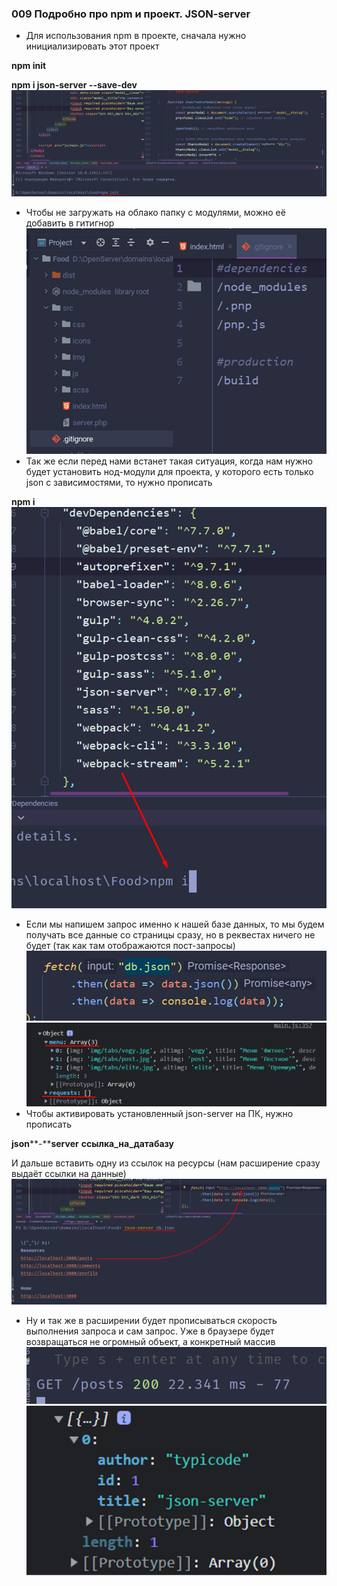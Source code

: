 ### **009 Подробно про npm и проект. JSON-server**

- Для использования npm в проекте, сначала нужно инициализировать этот проект

**npm init**

**npm i json-server --save-dev**
![](_png/Pasted%20image%2020220909181310.png)
- Чтобы не загружать на облако папку с модулями, можно её добавить в гитигнор
![](_png/Pasted%20image%2020220909181314.png)
- Так же если перед нами встанет такая ситуация, когда нам нужно будет установить нод-модули для проекта, у которого есть только json с зависимостями, то нужно прописать

**npm i**
![](_png/Pasted%20image%2020220909181321.png)
- Если мы напишем запрос именно к нашей базе данных, то мы будем получать все данные со страницы сразу, но в реквестах ничего не будет (так как там отображаются пост-запросы)
![](_png/Pasted%20image%2020220909181329.png)
![](_png/Pasted%20image%2020220909181333.png)
- Чтобы активировать установленный json-server на ПК, нужно прописать

**json****-****server** **ссылка_на_датабазу**

И дальше вставить одну из ссылок на ресурсы (нам расширение сразу выдаёт ссылки на данные)
![](_png/Pasted%20image%2020220909181342.png)
- Ну и так же в расширении будет прописываться скорость выполнения запроса и сам запрос. Уже в браузере будет возвращаться не огромный объект, а конкретный массив
![](_png/Pasted%20image%2020220909181347.png)
![](_png/Pasted%20image%2020220909181352.png)